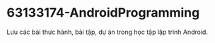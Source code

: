# 63133174-AndroidProgramming
Lưu các bài thực hành, bài tập, dự án trong học tập lập trình Android.

